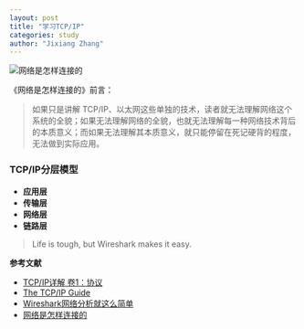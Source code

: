 ```yaml
---
layout: post
title: "学习TCP/IP"
categories: study
author: "Jixiang Zhang"
---
```


![网络是怎样连接的](https://tvax3.sinaimg.cn/large/d494c514ly1gahfwqjn3aj21jk0rpx1z.jpg)

《网络是怎样连接的》前言：

> 如果只是讲解 TCP/IP、以太网这些单独的技术，读者就无法理解网络这个系统的全貌；如果无法理解网络的全貌，也就无法理解每一种网络技术背后的本质意义；而如果无法理解其本质意义，就只能停留在死记硬背的程度，无法做到实际应用。

### TCP/IP分层模型

- **应用层**
- **传输层**
- **网络层**
- **链路层**

> Life is tough, but Wireshark makes it easy.


**参考文献**

- [TCP/IP详解 卷1：协议](https://book.douban.com/subject/26790659/)
- [The TCP/IP Guide](http://tcpipguide.com)
- [Wireshark网络分析就这么简单](https://book.douban.com/subject/26268767/)
- [网络是怎样连接的](https://book.douban.com/subject/26941639/)